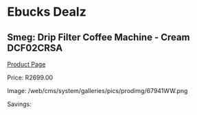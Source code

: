 
# Ebucks Dealz
## Smeg: Drip Filter Coffee Machine - Cream DCF02CRSA
[Product Page](https://www.ebucks.com/web/shop/productSelected.do?prodId=1231091464&catId=1196428103)

Price: R2699.00

Image: /web/cms/system/galleries/pics/prodimg/67941WW.png

Savings: 


	